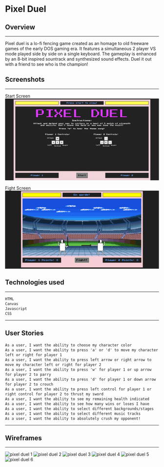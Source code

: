 # Pixel Duel


## Overview
---

Pixel duel is a lo-fi fencing game created as an homage to old freeware games of the early DOS gaming era.  It features a simultaneous 2 player VS mode played side by side on a single keyboard.  The gameplay is enhanced by an 8-bit inspired sountrack and synthesized sound effects.  Duel it out with a friend to see who is the champion!

## Screenshots
---
Start Screen
![Main Screen](./img/PixelDuelMain.png)

Fight Screen
![Fight Screen](./img/PixelDuelFight.png)


## Technologies used
---
    HTML
    Canvas
    Javascript
    CSS

---
## User Stories



    As a user, I want the ability to choose my character color
    As a user, I want the ability to press 'a' or 'd' to move my character left or right for player 1
    As a user, I want the ability to press left arrow or right arrow to move my character left or right for player 2
    As a user, I want the ability to press 'w' for player 1 or up arrow for player 2 to parry
    As a user, I want the ability to press 'd' for player 1 or down arrow for player 2 to crouch
    As a user, I want the ability to press left control for player 1 or right control for player 2 to thrust my sword
    As a user, I want the ability to see my remaining health indicated
    As a user, I want the ability to see how many wins or loses I have
    As a user, I want the ability to select different backgrounds/stages
    As a user, I want the ability to select different music tracks
    As a user, I want the ability to absolutely crush my opponent!

---

## Wireframes
---

![pixel duel 1](https://i.imgur.com/PYOoopK.jpeg)
![pixel duel 2](https://i.imgur.com/D9TKe5A.jpeg)
![pixel duel 3](https://i.imgur.com/qxxwraB.jpeg)
![pixel duel 4](https://i.imgur.com/U0O1t2L.jpeg)
![pixel duel 5](https://i.imgur.com/83vgGp8.jpeg)
![pixel duel 6](https://i.imgur.com/y3YSNd7.jpeg)